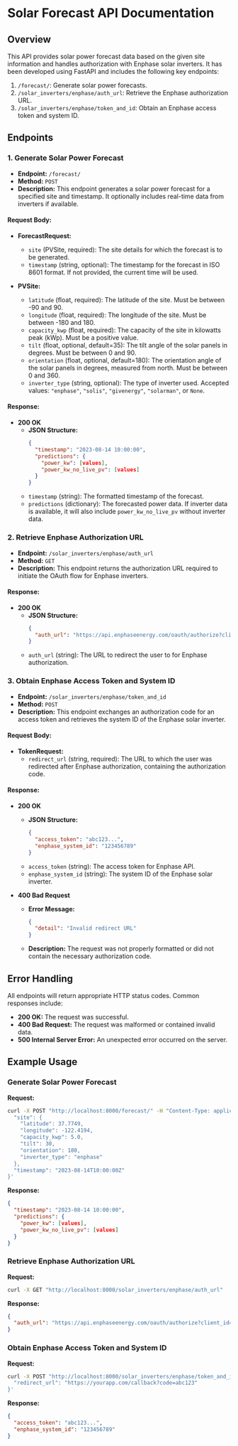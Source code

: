 # Solar Forecast API Documentation

## Overview

This API provides solar power forecast data based on the given site information and handles authorization with Enphase solar inverters. It has been developed using FastAPI and includes the following key endpoints:

1. `/forecast/`: Generate solar power forecasts.
2. `/solar_inverters/enphase/auth_url`: Retrieve the Enphase authorization URL.
3. `/solar_inverters/enphase/token_and_id`: Obtain an Enphase access token and system ID.

## Endpoints

### 1. Generate Solar Power Forecast

- **Endpoint:** `/forecast/`
- **Method:** `POST`
- **Description:** This endpoint generates a solar power forecast for a specified site and timestamp. It optionally includes real-time data from inverters if available.

#### Request Body:

- **ForecastRequest:**
  - `site` (PVSite, required): The site details for which the forecast is to be generated.
  - `timestamp` (string, optional): The timestamp for the forecast in ISO 8601 format. If not provided, the current time will be used.

- **PVSite:**
  - `latitude` (float, required): The latitude of the site. Must be between -90 and 90.
  - `longitude` (float, required): The longitude of the site. Must be between -180 and 180.
  - `capacity_kwp` (float, required): The capacity of the site in kilowatts peak (kWp). Must be a positive value.
  - `tilt` (float, optional, default=35): The tilt angle of the solar panels in degrees. Must be between 0 and 90.
  - `orientation` (float, optional, default=180): The orientation angle of the solar panels in degrees, measured from north. Must be between 0 and 360.
  - `inverter_type` (string, optional): The type of inverter used. Accepted values: `"enphase"`, `"solis"`, `"givenergy"`, `"solarman"`, or `None`.

#### Response:

- **200 OK**
  - **JSON Structure:**
    ```json
    {
      "timestamp": "2023-08-14 10:00:00",
      "predictions": {
        "power_kw": [values],
        "power_kw_no_live_pv": [values]
      }
    }
    ```
  - `timestamp` (string): The formatted timestamp of the forecast.
  - `predictions` (dictionary): The forecasted power data. If inverter data is available, it will also include `power_kw_no_live_pv` without inverter data.

### 2. Retrieve Enphase Authorization URL

- **Endpoint:** `/solar_inverters/enphase/auth_url`
- **Method:** `GET`
- **Description:** This endpoint returns the authorization URL required to initiate the OAuth flow for Enphase inverters.

#### Response:

- **200 OK**
  - **JSON Structure:**
    ```json
    {
      "auth_url": "https://api.enphaseenergy.com/oauth/authorize?client_id=..."
    }
    ```
  - `auth_url` (string): The URL to redirect the user to for Enphase authorization.

### 3. Obtain Enphase Access Token and System ID

- **Endpoint:** `/solar_inverters/enphase/token_and_id`
- **Method:** `POST`
- **Description:** This endpoint exchanges an authorization code for an access token and retrieves the system ID of the Enphase solar inverter.

#### Request Body:

- **TokenRequest:**
  - `redirect_url` (string, required): The URL to which the user was redirected after Enphase authorization, containing the authorization code.

#### Response:

- **200 OK**
  - **JSON Structure:**
    ```json
    {
      "access_token": "abc123...",
      "enphase_system_id": "123456789"
    }
    ```
  - `access_token` (string): The access token for Enphase API.
  - `enphase_system_id` (string): The system ID of the Enphase solar inverter.

- **400 Bad Request**
  - **Error Message:**
    ```json
    {
      "detail": "Invalid redirect URL"
    }
    ```
  - **Description:** The request was not properly formatted or did not contain the necessary authorization code.

## Error Handling

All endpoints will return appropriate HTTP status codes. Common responses include:

- **200 OK:** The request was successful.
- **400 Bad Request:** The request was malformed or contained invalid data.
- **500 Internal Server Error:** An unexpected error occurred on the server.

## Example Usage

### Generate Solar Power Forecast

**Request:**

```bash
curl -X POST "http://localhost:8000/forecast/" -H "Content-Type: application/json" -d '{
  "site": {
    "latitude": 37.7749,
    "longitude": -122.4194,
    "capacity_kwp": 5.0,
    "tilt": 30,
    "orientation": 180,
    "inverter_type": "enphase"
  },
  "timestamp": "2023-08-14T10:00:00Z"
}'
```

**Response:**

```json
{
  "timestamp": "2023-08-14 10:00:00",
  "predictions": {
    "power_kw": [values],
    "power_kw_no_live_pv": [values]
  }
}
```

### Retrieve Enphase Authorization URL

**Request:**

```bash
curl -X GET "http://localhost:8000/solar_inverters/enphase/auth_url"
```

**Response:**

```json
{
  "auth_url": "https://api.enphaseenergy.com/oauth/authorize?client_id=..."
}
```

### Obtain Enphase Access Token and System ID

**Request:**

```bash
curl -X POST "http://localhost:8000/solar_inverters/enphase/token_and_id" -H "Content-Type: application/json" -d '{
  "redirect_url": "https://yourapp.com/callback?code=abc123"
}'
```

**Response:**

```json
{
  "access_token": "abc123...",
  "enphase_system_id": "123456789"
}
```